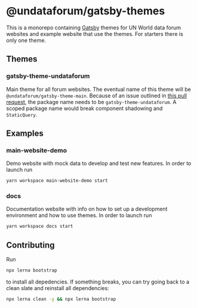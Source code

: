 # @undataforum/gatsby-themes

This is a monorepo containing [Gatsby](https://www.gatsbyjs.org/) themes for UN World data forum websites and example website that use the themes. For starters there is only one theme.

## Themes

### gatsby-theme-undataforum

Main theme for all forum websites. The eventual name of this theme will be `@undataforum/gatsby-theme-main`. Because of an issue outlined in [this pull request](https://github.com/gatsbyjs/gatsby/pull/10786), the package name needs to be `gatsby-theme-undataforum`. A scoped package name would break component shadowing and `StaticQuery`.

## Examples

### main-website-demo

Demo website with mock data to develop and test new features. In order to launch run

```bash
yarn workspace main-website-demo start
```

### docs

Documentation website with info on how to set up a development environment and how to use themes. In order to launch run

```bash
yarn workspace docs start
```

## Contributing

Run

```bash
npx lerna bootstrap
```

to install all depedencies. If something breaks, you can try going back to a clean slate and reinstall all dependencies:

```bash
npx lerna clean -y && npx lerna bootstrap
```
